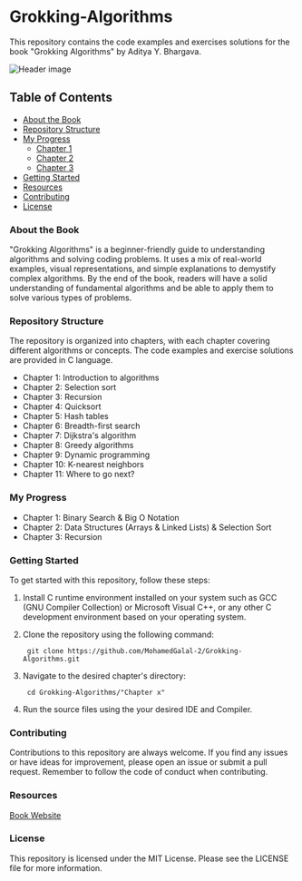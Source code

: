# Grokking-Algorithms
This repository contains the code examples and exercises solutions for the book "Grokking Algorithms" by Aditya Y. Bhargava.

![Header image](https://3.bp.blogspot.com/-Kp_0gWDAyps/WfRIt-fGx8I/AAAAAAAAJgY/Yog1ZS9Paz4O61HaG33cK0Fb2-gXo6fmACLcBGAs/w1200-h630-p-k-no-nu/grokking%2Balgorithms.png)

## Table of Contents
- [About the Book](#About-the-Book)
- [Repository Structure](#Repository-Structure)
- [My Progress](#My-Progress)
    - [Chapter 1](https://github.com/MohamedGalal-2/Grokking-Algorithms/tree/main/Chapter%201)
    - [Chapter 2](https://github.com/MohamedGalal-2/Grokking-Algorithms/tree/main/Chapter%202)
    - [Chapter 3](https://github.com/MohamedGalal-2/Grokking-Algorithms/tree/main/Chapter%203)
- [Getting Started](#Getting-Started)
- [Resources](#Resources)
- [Contributing](#Contributing)
- [License](#License)

### About the Book
"Grokking Algorithms" is a beginner-friendly guide to understanding algorithms and solving coding problems. It uses a mix of real-world examples, visual representations, and simple explanations to demystify complex algorithms. By the end of the book, readers will have a solid understanding of fundamental algorithms and be able to apply them to solve various types of problems.

### Repository Structure
The repository is organized into chapters, with each chapter covering different algorithms or concepts. The code examples and exercise solutions are provided in C language.

* Chapter 1: Introduction to algorithms
* Chapter 2: Selection sort
* Chapter 3: Recursion
* Chapter 4: Quicksort
* Chapter 5: Hash tables
* Chapter 6: Breadth-first search
* Chapter 7: Dijkstra's algorithm
* Chapter 8: Greedy algorithms
* Chapter 9: Dynamic programming
* Chapter 10: K-nearest neighbors
* Chapter 11: Where to go next?

### My Progress
* Chapter 1: Binary Search & Big O Notation
* Chapter 2: Data Structures (Arrays & Linked Lists) & Selection Sort
* Chapter 3: Recursion 

### Getting Started
To get started with this repository, follow these steps:

1. Install C runtime environment installed on your system such as GCC (GNU Compiler Collection) or Microsoft Visual C++, or any other C development environment based on your operating system.

2. Clone the repository using the following command:

        git clone https://github.com/MohamedGalal-2/Grokking-Algorithms.git

3. Navigate to the desired chapter's directory:

        cd Grokking-Algorithms/"Chapter x"
  
4. Run the source files using the your desired IDE and Compiler. 


### Contributing
Contributions to this repository are always welcome. If you find any issues or have ideas for improvement, please open an issue or submit a pull request. Remember to follow the code of conduct when contributing.

### Resources
[Book Website](https://www.manning.com/books/grokking-algorithms)

### License
This repository is licensed under the MIT License. Please see the LICENSE file for more information.
